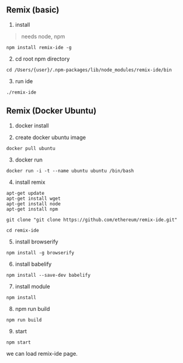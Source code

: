 ## Remix (basic)

1. install
> needs node, npm

```
npm install remix-ide -g
```

2. cd root npm directory
```
cd /Users/{user}/.npm-packages/lib/node_modules/remix-ide/bin
```

3. run ide
```
./remix-ide
```



## Remix (Docker Ubuntu)

1. docker install

2. create docker ubuntu image
```
docker pull ubuntu
```

3. docker run
```
docker run -i -t --name ubuntu ubuntu /bin/bash
```

4. install remix
```
apt-get update
apt-get install wget
apt-get install node
apt-get install npm

git clone "git clone https://github.com/ethereum/remix-ide.git"

cd remix-ide
```

5. install browserify
```
npm install -g browserify
```

6. install babelify
```
npm install --save-dev babelify
```

7. install module
```
npm install
```

8. npm run build
```
npm run build
```

9. start
```
npm start
```

we can load remix-ide page.
